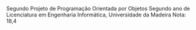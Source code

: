 Segundo Projeto de Programação Orientada por Objetos
Segundo ano de Licenciatura em Engenharia Informática, Universidade da Madeira
Nota: 18,4
